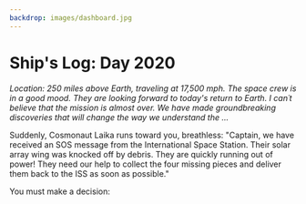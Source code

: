 ```yaml
---
backdrop: images/dashboard.jpg
---
```


# Ship's Log: Day 2020

<em>Location: 250 miles above Earth, traveling at 17,500 mph. The space crew is in a good mood. They are looking forward to today's return to Earth. I can´t believe that the mission is almost over. We have made groundbreaking discoveries that will change the way we understand the ...</em>

Suddenly, Cosmonaut Laika runs toward you, breathless: "Captain, we have received an SOS message from the International Space Station. Their solar array wing was knocked off by debris. They are quickly running out of power! They need our help to collect the four missing pieces and deliver them back to the ISS as soon as possible."

You must make a decision:

<Page url="/rocket/en/1" instructions="" action="Save the ISS" condition="none" />

<Page url="/rocket/en/2" instructions="" action="Return to Earth" condition="none" />
